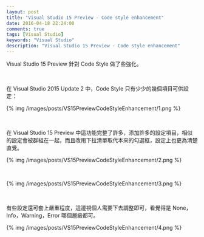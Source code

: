 ```yaml
---
layout: post
title: "Visual Studio 15 Preview - Code style enhancement"
date: 2016-04-18 22:24:00
comments: true
tags: [Visual Studio]
keywords: "Visual Studio"
description: "Visual Studio 15 Preview - Code style enhancement"
---
```


Visual Studio 15 Preview 針對 Code Style 做了些強化。  

<!-- More -->

<br/>


在 Visual Studio 2015 Update 2 中，Code Style 只有少少的幾個項目可供設定：  

{% img /images/posts/VS15PreviewCodeStyleEnhancement/1.png %}

<br/>


在 Visual Studio 15 Preview 中這功能完整了許多，添加許多的設定項目，相似的設定會被群組在一起，而且改用下拉清單取代本來的勾選框，設定上也更為清楚直覺。  


{% img /images/posts/VS15PreviewCodeStyleEnhancement/2.png %}

<br/>


{% img /images/posts/VS15PreviewCodeStyleEnhancement/3.png %}

<br/>


有些設定還可套上嚴重程度，這邊視個人需要下去調整即可，看覺得是 None，Info，Warning，Error 哪個層級都可。  

{% img /images/posts/VS15PreviewCodeStyleEnhancement/4.png %}
